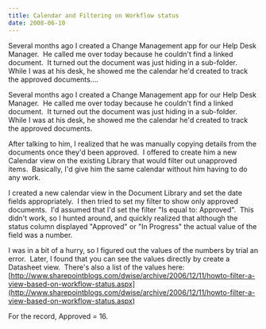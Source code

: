 ```yaml
---
title: Calendar and Filtering on Workflow status
date: 2008-06-10
---
```


Several months ago I created a Change Management app for our Help Desk Manager.  He called me over today because he couldn't find a linked document.  It turned out the document was just hiding in a sub-folder.  While I was at his desk, he showed me the calendar he'd created to track the approved documents….


<!-- end -->

Several months ago I created a Change Management app for our Help Desk Manager.  He called me over today because he couldn't find a linked document.  It turned out the document was just hiding in a sub-folder.  While I was at his desk, he showed me the calendar he'd created to track the approved documents.

After talking to him, I realized that he was manually copying details from the documents once they'd been approved.  I offered to create him a new Calendar view on the existing Library that would filter out unapproved items.  Basically, I'd give him the same calendar without him having to do any work.

I created a new calendar view in the Document Library and set the date fields appropriately.  I then tried to set my filter to show only approved documents.  I'd assumed that I'd set the filter "Is equal to: Approved".  This didn't work, so I hunted around, and quickly realized that although the status column displayed "Approved" or "In Progress" the actual value of the field was a number.  

I was in a bit of a hurry, so I figured out the values of the numbers by trial an error.  Later, I found that you can see the values directly by create a Datasheet view.  There's also a list of the values here: [http://www.sharepointblogs.com/dwise/archive/2006/12/11/howto-filter-a-view-based-on-workflow-status.aspx](http://www.sharepointblogs.com/dwise/archive/2006/12/11/howto-filter-a-view-based-on-workflow-status.aspx)

For the record, Approved = 16.

